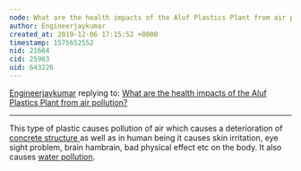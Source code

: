 ```yaml
---
node: What are the health impacts of the Aluf Plastics Plant from air pollution? 
author: Engineerjaykumar
created_at: 2019-12-06 17:15:52 +0000
timestamp: 1575652552
nid: 21664
cid: 25963
uid: 643226
---
```




[Engineerjaykumar](../profile/Engineerjaykumar) replying to: [What are the health impacts of the Aluf Plastics Plant from air pollution? ](../notes/stevie/12-04-2019/what-are-the-health-impacts-of-the-aluf-plastics-plant-from-air-pollution)

----
This type of plastic causes pollution of air which causes a deterioration of [concrete structure ](https://cementconcrete.org/geotechnical/california-bearing-ratio-cbr-test/1914/)as well as in human being it causes skin irritation, eye sight problem, brain hambrain, bad physical effect etc on the body. It also causes [water pollution](null).
